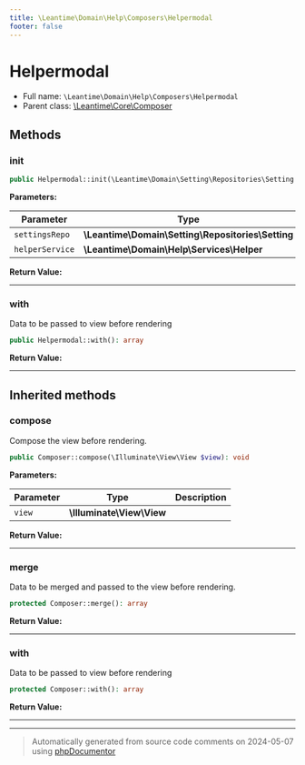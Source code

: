 ```yaml
---
title: \Leantime\Domain\Help\Composers\Helpermodal
footer: false
---
```


# Helpermodal





* Full name: `\Leantime\Domain\Help\Composers\Helpermodal`
* Parent class: [\Leantime\Core\Composer](../../../Core/Composer.md)



## Methods

### init



```php
public Helpermodal::init(\Leantime\Domain\Setting\Repositories\Setting $settingsRepo, \Leantime\Domain\Help\Services\Helper $helperService): void
```








**Parameters:**

| Parameter | Type | Description |
|-----------|------|-------------|
| `settingsRepo` | **\Leantime\Domain\Setting\Repositories\Setting** |  |
| `helperService` | **\Leantime\Domain\Help\Services\Helper** |  |


**Return Value:**





---
### with

Data to be passed to view before rendering

```php
public Helpermodal::with(): array
```









**Return Value:**





---


## Inherited methods

### compose

Compose the view before rendering.

```php
public Composer::compose(\Illuminate\View\View $view): void
```








**Parameters:**

| Parameter | Type | Description |
|-----------|------|-------------|
| `view` | **\Illuminate\View\View** |  |


**Return Value:**





---
### merge

Data to be merged and passed to the view before rendering.

```php
protected Composer::merge(): array
```









**Return Value:**





---
### with

Data to be passed to view before rendering

```php
protected Composer::with(): array
```









**Return Value:**





---


---
> Automatically generated from source code comments on 2024-05-07 using [phpDocumentor](http://www.phpdoc.org/)

